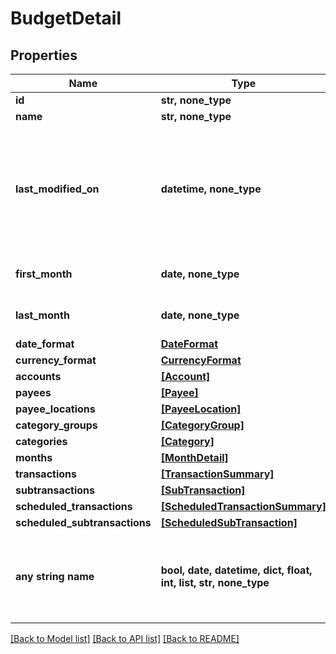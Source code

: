# BudgetDetail


## Properties
Name | Type | Description | Notes
------------ | ------------- | ------------- | -------------
**id** | **str, none_type** |  | 
**name** | **str, none_type** |  | 
**last_modified_on** | **datetime, none_type** | The last time any changes were made to the budget from either a web or mobile client | [optional] 
**first_month** | **date, none_type** | The earliest budget month | [optional] 
**last_month** | **date, none_type** | The latest budget month | [optional] 
**date_format** | [**DateFormat**](DateFormat.md) |  | [optional] 
**currency_format** | [**CurrencyFormat**](CurrencyFormat.md) |  | [optional] 
**accounts** | [**[Account]**](Account.md) |  | [optional] 
**payees** | [**[Payee]**](Payee.md) |  | [optional] 
**payee_locations** | [**[PayeeLocation]**](PayeeLocation.md) |  | [optional] 
**category_groups** | [**[CategoryGroup]**](CategoryGroup.md) |  | [optional] 
**categories** | [**[Category]**](Category.md) |  | [optional] 
**months** | [**[MonthDetail]**](MonthDetail.md) |  | [optional] 
**transactions** | [**[TransactionSummary]**](TransactionSummary.md) |  | [optional] 
**subtransactions** | [**[SubTransaction]**](SubTransaction.md) |  | [optional] 
**scheduled_transactions** | [**[ScheduledTransactionSummary]**](ScheduledTransactionSummary.md) |  | [optional] 
**scheduled_subtransactions** | [**[ScheduledSubTransaction]**](ScheduledSubTransaction.md) |  | [optional] 
**any string name** | **bool, date, datetime, dict, float, int, list, str, none_type** | any string name can be used but the value must be the correct type | [optional]

[[Back to Model list]](../README.md#documentation-for-models) [[Back to API list]](../README.md#documentation-for-api-endpoints) [[Back to README]](../README.md)


